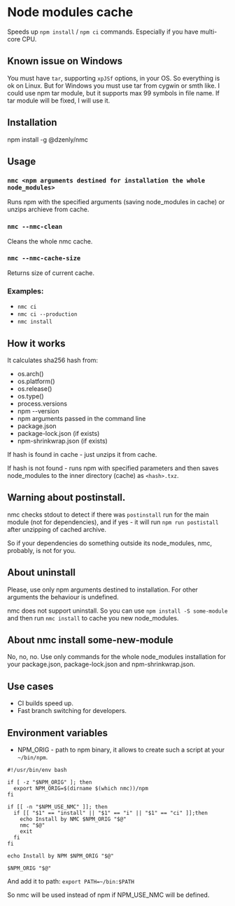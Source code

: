 # Node modules cache

Speeds up `npm install` / `npm ci` commands. Especially if you have multi-core CPU.

## Known issue on Windows

You must have `tar`, supporting `xpJSf` options, in your OS.
So everything is ok on Linux. But for Windows you must use tar from cygwin or smth like.
I could use npm tar module, but it supports max 99 symbols in file name.
If tar module will be fixed, I will use it.

## Installation

npm install -g @dzenly/nmc

## Usage

### `nmc <npm arguments destined for installation the whole node_modules>`
Runs npm with the specified arguments (saving node_modules in cache) or unzips archieve from cache.

### `nmc --nmc-clean`
Cleans the whole nmc cache.

### `nmc --nmc-cache-size`
Returns size of current cache.
  
### Examples:
* `nmc ci`
* `nmc ci --production`
* `nmc install`

## How it works

It calculates sha256 hash from:
* os.arch()
* os.platform()
* os.release()
* os.type()
* process.versions
* npm --version
* npm arguments passed in the command line
* package.json
* package-lock.json (if exists)
* npm-shrinkwrap.json (if exists)

If hash is found in cache - just unzips it from cache.

If hash is not found - runs npm with specified parameters and then saves node_modules to
the inner directory (cache) as `<hash>.txz`.

## Warning about postinstall.

nmc checks stdout to detect if there was `postinstall` run for the main module (not for dependencies),
and if yes - it will run `npm run postistall` after unzipping of cached archive.

So if your dependencies do something outside its node_modules, nmc, probably, is not for you.

## About uninstall

Please, use only npm arguments destined to installation. For other arguments the behaviour is undefined.

nmc does not support uninstall. So you can use `npm install -S some-module` and then run `nmc install`
to cache you new node_modules.

## About nmc install some-new-module

No, no, no. Use only commands for the whole node_modules installation
for your package.json, package-lock.json and npm-shrinkwrap.json.

## Use cases

* CI builds speed up.
* Fast branch switching for developers.

## Environment variables

* NPM_ORIG - path to npm binary, it allows to create such a script at your `~/bin/npm`.

```
#!/usr/bin/env bash

if [ -z "$NPM_ORIG" ]; then
  export NPM_ORIG=$(dirname $(which nmc))/npm
fi

if [[ -n "$NPM_USE_NMC" ]]; then
  if [[ "$1" == "install" || "$1" == "i" || "$1" == "ci" ]];then
    echo Install by NMC $NPM_ORIG "$@"
    nmc "$@"
    exit
  fi
fi

echo Install by NPM $NPM_ORIG "$@"

$NPM_ORIG "$@"
```

And add it to path: `export PATH=~/bin:$PATH`

So nmc will be used instead of npm if NPM_USE_NMC will be defined.
